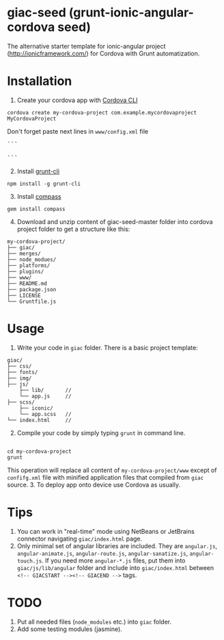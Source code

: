 giac-seed (grunt-ionic-angular-cordova seed)
=========

The alternative starter template for ionic-angular project (http://ionicframework.com/) for Cordova with Grunt automatization.

Installation
=========

1. Create your cordova app with [Cordova CLI](http://cordova.apache.org/docs/en/3.3.0/guide_cli_index.md.html#The%20Command-Line%20Interface)
<pre><code>cordova create my-cordova-project com.example.mycordovaproject MyCordovaProject</code></pre>
Don't forget paste next lines in ```www/config.xml``` file
<pre>```<preference name="webviewbounce" value="false" />
<preference name="UIWebViewBounce" value="false" />
<preference name="DisallowOverscroll" value="true" />```
</pre>
2. Install [grunt-cli](http://gruntjs.com/getting-started#installing-the-cli)
<pre><code>npm install -g grunt-cli</code></pre>
3. Install [compass](http://compass-style.org/install/)
<pre><code>gem install compass</code></pre>
4. Download and unzip content of giac-seed-master folder into cordova project folder to get a structure like this:
<pre><code>my-cordova-project/
├── giac/
├── merges/
├── node_modues/
├── platforms/
├── plugins/
├── www/
├── README.md
├── package.json
├── LICENSE
└── Gruntfile.js
</code></pre>

Usage
=========

1. Write your code in ```giac``` folder. There is a basic project template:
<pre><code>giac/
├── css/           
├── fonts/
├── img/
├── js/
    ├── lib/       // <!-- set of needed ionic and angular js libraries -->
    └── app.js     // <!-- place for your JS code -->
├── scss/
    ├── iconic/
    └── app.scss   // <!-- place for your SASS code -->
└── index.html     // <!-- plase for your HTML code -->
</code></pre>  
2. Compile your code by simply typing ```grunt``` in command line.
<pre><code>
cd my-cordova-project
grunt
</code></pre>
This operation will replace all content of ```my-cordova-project/www``` except of ```confifg.xml``` file with minified application files that compiled from ```giac``` source.
3. To deploy app onto device use Cordova as usually.

Tips
=========

1. You can work in "real-time" mode using NetBeans or JetBrains connector navigating ```giac/index.html``` page.
2. Only minimal set of angular libraries are included. They are ```angular.js```, ```angular-animate.js```, ```angular-route.js```, ```angular-sanatize.js```, ```angular-touch.js```. If you need more ```angular-*.js``` files, put them into ```giac/js/lib/angular``` folder and include into ```giac/index.html``` between ```<!-- GIACSTART --><!-- GIACEND -->``` tags.

TODO
=========

1. Put all needed files (```node_modules``` etc.) into ```giac``` folder.
2. Add some testing modules (jasmine).
